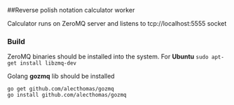 ##Reverse polish notation calculator worker

Calculator runs on ZeroMQ server and listens to tcp://localhost:5555 socket


### Build
ZeroMQ binaries should be installed into the system.
For **Ubuntu** ```sudo apt-get install libzmq-dev```

Golang **gozmq** lib should be installed

```
go get github.com/alecthomas/gozmq
go install github.com/alecthomas/gozmq
```
